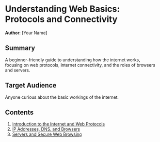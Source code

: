 # Understanding Web Basics: Protocols and Connectivity

**Author**: [Your Name]

## Summary
A beginner-friendly guide to understanding how the internet works, focusing on web protocols, internet connectivity, and the roles of browsers and servers.

## Target Audience
Anyone curious about the basic workings of the internet.

## Contents
1. [Introduction to the Internet and Web Protocols](Webintro.md)
2. [IP Addresses, DNS, and Browsers](link-to-page-2.md)
3. [Servers and Secure Web Browsing](link-to-page-3.md)
